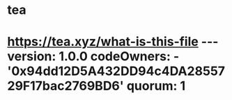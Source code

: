 # tea
# https://tea.xyz/what-is-this-file --- version: 1.0.0 codeOwners:   - '0x94dd12D5A432DD94c4DA2855729F17bac2769BD6' quorum: 1
